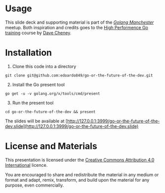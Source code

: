 # Usage

This slide deck and supporting material is part of the [_Golang Manchester_](https://www.meetup.com/golang-mcr/) meetup. Both inspiration and credits goes to the [High Performence Go training](http://dave.cheney.net/training) course by [Dave Cheney](https://github.com/davecheney).

# Installation

1. Clone this code into a directory
 ```
 git clone git@github.com:edoardo849/go-or-the-future-of-the-dev.git
 ```

2. Install the Go present tool
 ```
 go get -u -v golang.org/x/tools/cmd/present
 ```

3. Run the present tool
 ```
 cd go-or-the-future-of-the-dev && present
 ```

The slides will be available at [http://127.0.0.1:3999/go-or-the-future-of-the-dev.slide](http://127.0.0.1:3999/go-or-the-future-of-the-dev.slide)

# License and Materials

This presentation is licensed under the [Creative Commons Attribution 4.0 International](https://creativecommons.org/licenses/by/4.0/) licence.

You are encouraged to share and redistribute the material in any medium or format
and adapt, remix, transform, and build upon the material for any purpose, even commercially.